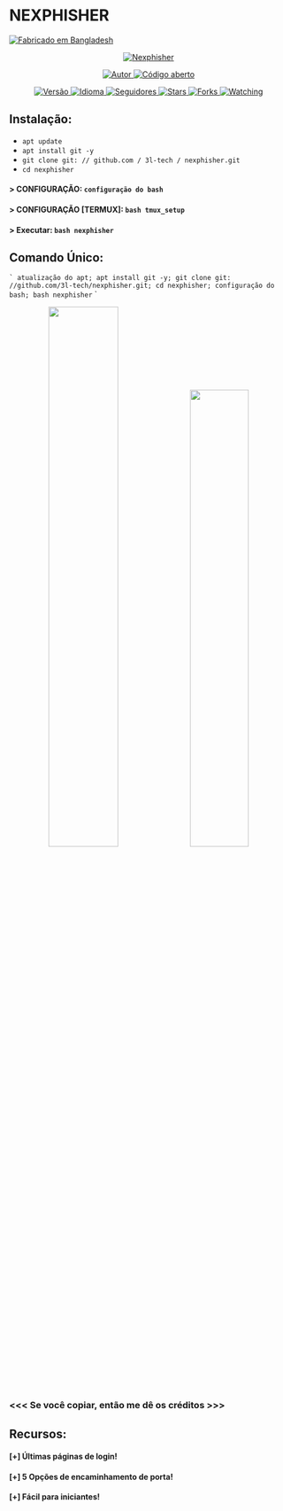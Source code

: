 # NEXPHISHER

<p align = "left">
<a href="#"> <img title = "Fabricado em Bangladesh" src = "https://img.shields.io/badge/MADE%20IN-BANGLADESH-green?colorA=%23ff0000&colorB=%23017e40&style=for- the-badge "> </a>
</p>
<p align = "center">
<a href="#"> <img title = "Nexphisher" src = "https://raw.githubusercontent.com/3l-tech/release-download/master/images/banner/nexphisher.png"> </ a >
</p>
<p align = "center">
<a href="https://github.com/3l-tech"> <img title = "Autor" src = "https://img.shields.io/badge/Author-3l--tech-red.svg ? style = for-the-badge & logo = github "> </a>
<a href="#"> <img title = "Código aberto" src = "https://img.shields.io/badge/Open%20Source-%E2%9D%A4-green?style=for-the- emblema "> </a>
</p>
<p align = "center">
<a href="#"> <img title = "Versão" src = "https://img.shields.io/badge/Version-1.0-green.svg?style=flat-square"> </a>
<a href="#"> <img title = "Idioma" src = "https://badges.frapsoft.com/bash/v1/bash.png?v=103"> </a>
<a href="https://github.com/3l-tech/followers"> <img title = "Seguidores" src = "https://img.shields.io/github/followers/3l-tech?color= blue & style = flat-square "> </a>
<a href="https://github.com/3l-tech/nexphisher/stargazers/"> <img title = "Stars" src = "https://img.shields.io/github/stars/3l-tech / nexphisher? color = red & style = flat-square "> </a>
<a href="https://github.com/3l-tech/nexphisher/network/members"> <img title = "Forks" src = "https://img.shields.io/github/forks/3l-tech / nexphisher? color = red & style = flat-square "> </a>
<a href="https://github.com/3l-tech/nexphisher/watchers"> <img title = "Watching" src = "https://img.shields.io/github/watchers/3l-tech/ nexphisher? label = Watchers & color = blue & style = flat-square "> </a>
</p>

##  Instalação:

*  `apt update`
*  `apt install git -y`
*  `git clone git: // github.com / 3l-tech / nexphisher.git`
*  `cd nexphisher`
####  > CONFIGURAÇÃO: `configuração do bash`
####  > CONFIGURAÇÃO [TERMUX]: `bash tmux_setup`
####  > Executar: `bash nexphisher`

##  Comando Único:
`` `
atualização do apt; apt install git -y; git clone git: //github.com/3l-tech/nexphisher.git; cd nexphisher; configuração do bash; bash nexphisher
`` `
<br>
<p align = "center">
<img width = "50%" src = "https://raw.githubusercontent.com/3l-tech/release-download/master/images/nexphisher1.png" />
<img width = "46%" src = "https://raw.githubusercontent.com/3l-tech/release-download/master/images/nexphisher2.png" />

###  <<< Se você copiar, então me dê os créditos >>>

##  Recursos:
####  [+] Últimas páginas de login!
####  [+] 5 Opções de encaminhamento de porta!
####  [+] Fácil para iniciantes!
